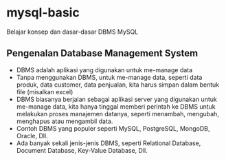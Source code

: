 # mysql-basic
Belajar konsep dan dasar-dasar DBMS MySQL 

## Pengenalan Database Management System

- DBMS adalah aplikasi yang digunakan untuk me-manage data
- Tanpa menggunakan DBMS, untuk me-manage data, seperti data produk, data customer,  data penjualan, kita
	harus simpan dalam bentuk file (misalkan excel)
- DBMS biasanya berjalan sebagai aplikasi server yang digunakan untuk me-manage data, kita hanya tinggal memberi perintah
	ke DBMS untuk melakukan proses manajemen datanya, seperti menambah, mengubah, menghapus atau mengambil data.
- Contoh DBMS yang populer seperti MySQL, PostgreSQL, MongoDB, Oracle, Dll.
- Ada banyak sekali jenis-jenis DBMS, seperti Relational Database, Document Database, Key-Value Database, Dll.